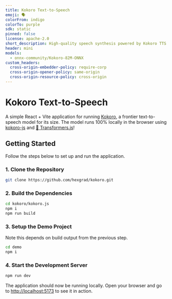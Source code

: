 ```yaml
---
title: Kokoro Text-to-Speech
emoji: 🗣️
colorFrom: indigo
colorTo: purple
sdk: static
pinned: false
license: apache-2.0
short_description: High-quality speech synthesis powered by Kokoro TTS
header: mini
models:
  - onnx-community/Kokoro-82M-ONNX
custom_headers:
  cross-origin-embedder-policy: require-corp
  cross-origin-opener-policy: same-origin
  cross-origin-resource-policy: cross-origin
---
```


# Kokoro Text-to-Speech

A simple React + Vite application for running [Kokoro](https://github.com/hexgrad/kokoro), a frontier text-to-speech model for its size. The model runs 100% locally in the browser using [kokoro-js](https://www.npmjs.com/package/kokoro-js) and [🤗 Transformers.js](https://www.npmjs.com/package/@huggingface/transformers)!

## Getting Started

Follow the steps below to set up and run the application.

### 1. Clone the Repository

```sh
git clone https://github.com/hexgrad/kokoro.git
```

### 2. Build the Dependencies

```sh
cd kokoro/kokoro.js
npm i
npm run build
```

### 3. Setup the Demo Project

Note this depends on build output from the previous step.

```sh
cd demo
npm i
```

### 4. Start the Development Server

```sh
npm run dev
```

The application should now be running locally. Open your browser and go to [http://localhost:5173](http://localhost:5173) to see it in action.
